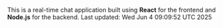 This is a real-time chat application built using **React** for the frontend and **Node.js** for the backend.
Last updated: Wed Jun  4 09:09:52 UTC 2025
